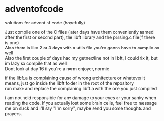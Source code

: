 # adventofcode
solutions for advent of code (hopefully)

Just compile one of the C files (later days have them conveniently named after the first or second part), the libft library and the parsing.c file(if there is one)\
Also there is like 2 or 3 days with a utils file you're gonna have to compile as well\
Also the first couple of days had my getnextline not in libft, I could fix it, but im lazy so compile that as well\
Dont look at day 16 if you're a norm enjoyer, normie

if the libft.a is complaining cause of wrong architecture or whatever it means, just go inside the libft folder in the root of the repository\
run make and replace the complaning libft.a with the one you just compiled

I am not held responsible for any damage to your eyes or your sanity when reading the code. If you actually lost some brain cells, feel free
to message me on slack and I'll say "I'm sorry", maybe send you some thoughts and prayers.
